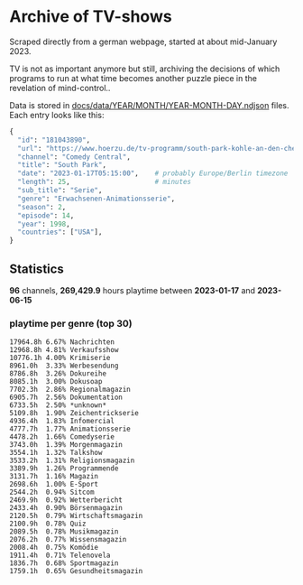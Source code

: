 # Archive of TV-shows

Scraped directly from a german webpage, started at about mid-January 2023.

TV is not as important anymore but still, archiving the decisions of which programs to run at what time
becomes another puzzle piece in the revelation of mind-control.. 

Data is stored in [docs/data/YEAR/MONTH/YEAR-MONTH-DAY.ndjson](docs/data/) files. 
Each entry looks like this:

```python
{
  "id": "181043890", 
  "url": "https://www.hoerzu.de/tv-programm/south-park-kohle-an-den-chefkoch/bid_181043890/", 
  "channel": "Comedy Central", 
  "title": "South Park", 
  "date": "2023-01-17T05:15:00",    # probably Europe/Berlin timezone 
  "length": 25,                     # minutes 
  "sub_title": "Serie", 
  "genre": "Erwachsenen-Animationsserie", 
  "season": 2, 
  "episode": 14, 
  "year": 1998, 
  "countries": ["USA"],
}
```

## Statistics

**96** channels, **269,429.9** hours playtime between **2023-01-17** and **2023-06-15**


### playtime per genre (top 30)

    17964.8h 6.67% Nachrichten
    12968.8h 4.81% Verkaufsshow
    10776.1h 4.00% Krimiserie
    8961.0h  3.33% Werbesendung
    8786.8h  3.26% Dokureihe
    8085.1h  3.00% Dokusoap
    7702.3h  2.86% Regionalmagazin
    6905.7h  2.56% Dokumentation
    6733.5h  2.50% *unknown*
    5109.8h  1.90% Zeichentrickserie
    4936.4h  1.83% Infomercial
    4777.7h  1.77% Animationsserie
    4478.2h  1.66% Comedyserie
    3743.0h  1.39% Morgenmagazin
    3554.1h  1.32% Talkshow
    3533.2h  1.31% Religionsmagazin
    3389.9h  1.26% Programmende
    3131.7h  1.16% Magazin
    2698.6h  1.00% E-Sport
    2544.2h  0.94% Sitcom
    2469.9h  0.92% Wetterbericht
    2433.4h  0.90% Börsenmagazin
    2120.5h  0.79% Wirtschaftsmagazin
    2100.9h  0.78% Quiz
    2089.5h  0.78% Musikmagazin
    2076.2h  0.77% Wissensmagazin
    2008.4h  0.75% Komödie
    1911.4h  0.71% Telenovela
    1836.7h  0.68% Sportmagazin
    1759.1h  0.65% Gesundheitsmagazin
